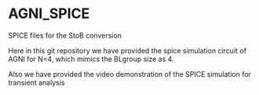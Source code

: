 # AGNI_SPICE

SPICE files for the StoB conversion

Here in this git repository we have provided the spice simulation circuit of AGNI for N=4, which mimics the BLgroup size as 4.

Also we have provided the video demonstration of the SPICE simulation for transient analysis
